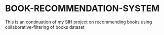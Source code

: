 # BOOK-RECOMMENDATION-SYSTEM
This is an continuation of my SIH project on recommending books using collaborative-filtering of books dataset
